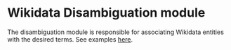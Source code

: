 # Wikidata Disambiguation module

The disambiguation module is responsible for associating Wikidata entities with the desired terms. See examples [here](./examples/disambiguation.ipynb).